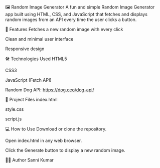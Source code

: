 🖼️ Random Image Generator
A fun and simple Random Image Generator app built using HTML, CSS, and JavaScript that fetches and displays random images from an API every time the user clicks a button.

🚀 Features
Fetches a new random image with every click

Clean and minimal user interface

Responsive design

🛠 Technologies Used
HTML5

CSS3

JavaScript (Fetch API)

Random Dog API: https://dog.ceo/dog-api/

📂 Project Files
index.html

style.css

script.js

💻 How to Use
Download or clone the repository.

Open index.html in any web browser.

Click the Generate button to display a new random image.

👨‍💻 Author
Sanni Kumar
